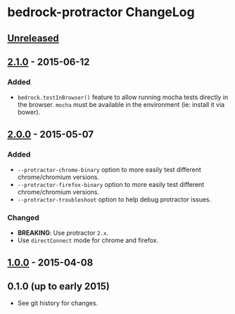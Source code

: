 # bedrock-protractor ChangeLog

## [Unreleased]

## [2.1.0] - 2015-06-12

### Added
- `bedrock.testInBrowser()` feature to allow running mocha tests directly in
  the browser. `mocha` must be available in the environment (ie: install it
  via bower).

## [2.0.0] - 2015-05-07

### Added
- `--protractor-chrome-binary` option to more easily test different
  chrome/chromium versions.
- `--protractor-firefox-binary` option to more easily test different
  chrome/chromium versions.
- `--protractor-troubleshoot` option to help debug protractor issues.

### Changed
- **BREAKING**: Use protractor `2.x`.
- Use `directConnect` mode for chrome and firefox.

## [1.0.0] - 2015-04-08

## 0.1.0 (up to early 2015)

- See git history for changes.

[Unreleased]: https://github.com/digitalbazaar/bedrock-protractor/compare/2.1.0...HEAD
[2.1.0]: https://github.com/digitalbazaar/bedrock-protractor/compare/2.0.0...2.1.0
[2.0.0]: https://github.com/digitalbazaar/bedrock-protractor/compare/1.0.0...2.0.0
[1.0.0]: https://github.com/digitalbazaar/bedrock-protractor/compare/0.1.0...1.0.0
